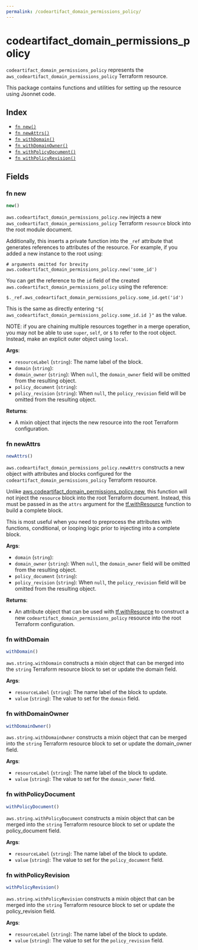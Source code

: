 ```yaml
---
permalink: /codeartifact_domain_permissions_policy/
---
```


# codeartifact_domain_permissions_policy

`codeartifact_domain_permissions_policy` represents the `aws_codeartifact_domain_permissions_policy` Terraform resource.



This package contains functions and utilities for setting up the resource using Jsonnet code.


## Index

* [`fn new()`](#fn-new)
* [`fn newAttrs()`](#fn-newattrs)
* [`fn withDomain()`](#fn-withdomain)
* [`fn withDomainOwner()`](#fn-withdomainowner)
* [`fn withPolicyDocument()`](#fn-withpolicydocument)
* [`fn withPolicyRevision()`](#fn-withpolicyrevision)

## Fields

### fn new

```ts
new()
```


`aws.codeartifact_domain_permissions_policy.new` injects a new `aws_codeartifact_domain_permissions_policy` Terraform `resource`
block into the root module document.

Additionally, this inserts a private function into the `_ref` attribute that generates references to attributes of the
resource. For example, if you added a new instance to the root using:

    # arguments omitted for brevity
    aws.codeartifact_domain_permissions_policy.new('some_id')

You can get the reference to the `id` field of the created `aws.codeartifact_domain_permissions_policy` using the reference:

    $._ref.aws_codeartifact_domain_permissions_policy.some_id.get('id')

This is the same as directly entering `"${ aws_codeartifact_domain_permissions_policy.some_id.id }"` as the value.

NOTE: if you are chaining multiple resources together in a merge operation, you may not be able to use `super`, `self`,
or `$` to refer to the root object. Instead, make an explicit outer object using `local`.

**Args**:
  - `resourceLabel` (`string`): The name label of the block.
  - `domain` (`string`): 
  - `domain_owner` (`string`):  When `null`, the `domain_owner` field will be omitted from the resulting object.
  - `policy_document` (`string`): 
  - `policy_revision` (`string`):  When `null`, the `policy_revision` field will be omitted from the resulting object.

**Returns**:
- A mixin object that injects the new resource into the root Terraform configuration.


### fn newAttrs

```ts
newAttrs()
```


`aws.codeartifact_domain_permissions_policy.newAttrs` constructs a new object with attributes and blocks configured for the `codeartifact_domain_permissions_policy`
Terraform resource.

Unlike [aws.codeartifact_domain_permissions_policy.new](#fn-codeartifactdomainpermissionspolicynew), this function will not inject the `resource`
block into the root Terraform document. Instead, this must be passed in as the `attrs` argument for the
[tf.withResource](https://github.com/tf-libsonnet/core/tree/main/docs#fn-withresource) function to build a complete block.

This is most useful when you need to preprocess the attributes with functions, conditional, or looping logic prior to
injecting into a complete block.

**Args**:
  - `domain` (`string`): 
  - `domain_owner` (`string`):  When `null`, the `domain_owner` field will be omitted from the resulting object.
  - `policy_document` (`string`): 
  - `policy_revision` (`string`):  When `null`, the `policy_revision` field will be omitted from the resulting object.

**Returns**:
  - An attribute object that can be used with [tf.withResource](https://github.com/tf-libsonnet/core/tree/main/docs#fn-withresource) to construct a new `codeartifact_domain_permissions_policy` resource into the root Terraform configuration.


### fn withDomain

```ts
withDomain()
```

`aws.string.withDomain` constructs a mixin object that can be merged into the `string`
Terraform resource block to set or update the domain field.



**Args**:
  - `resourceLabel` (`string`): The name label of the block to update.
  - `value` (`string`): The value to set for the `domain` field.


### fn withDomainOwner

```ts
withDomainOwner()
```

`aws.string.withDomainOwner` constructs a mixin object that can be merged into the `string`
Terraform resource block to set or update the domain_owner field.



**Args**:
  - `resourceLabel` (`string`): The name label of the block to update.
  - `value` (`string`): The value to set for the `domain_owner` field.


### fn withPolicyDocument

```ts
withPolicyDocument()
```

`aws.string.withPolicyDocument` constructs a mixin object that can be merged into the `string`
Terraform resource block to set or update the policy_document field.



**Args**:
  - `resourceLabel` (`string`): The name label of the block to update.
  - `value` (`string`): The value to set for the `policy_document` field.


### fn withPolicyRevision

```ts
withPolicyRevision()
```

`aws.string.withPolicyRevision` constructs a mixin object that can be merged into the `string`
Terraform resource block to set or update the policy_revision field.



**Args**:
  - `resourceLabel` (`string`): The name label of the block to update.
  - `value` (`string`): The value to set for the `policy_revision` field.
